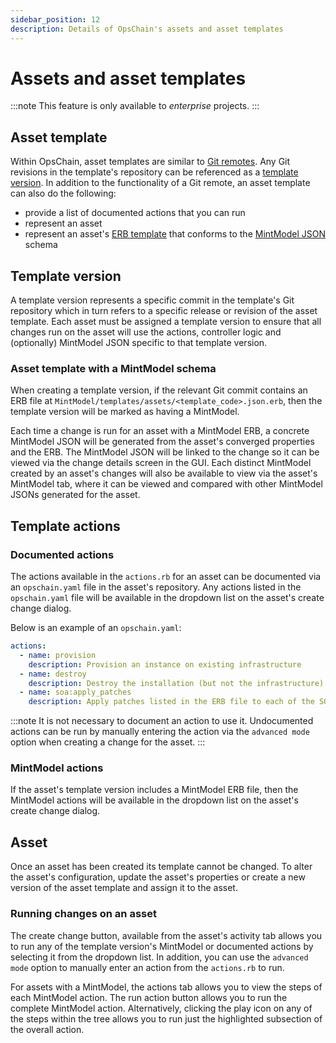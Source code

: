 ```yaml
---
sidebar_position: 12
description: Details of OpsChain's assets and asset templates
---
```


# Assets and asset templates

:::note
This feature is only available to _enterprise_ projects.
:::

## Asset template

Within OpsChain, asset templates are similar to [Git remotes](/reference/concepts/git-remotes.md). Any Git revisions in the template's repository can be referenced as a [template version](#template-version).
In addition to the functionality of a Git remote, an asset template can also do the following:

- provide a list of documented actions that you can run
- represent an asset
- represent an asset's [ERB template](https://en.wikipedia.org/wiki/ERuby) that conforms to the [MintModel JSON](https://docs.limepoint.com/mintpress/mintpress-SDK/using-mint-press-controllers-sdk-from-json) schema

## Template version

A template version represents a specific commit in the template's Git repository which in turn refers to a specific release or revision of the asset template. Each asset must be assigned a template version to ensure that all changes run on the asset will use the actions, controller logic and (optionally) MintModel JSON specific to that template version.

### Asset template with a MintModel schema

When creating a template version, if the relevant Git commit contains an ERB file at `MintModel/templates/assets/<template_code>.json.erb`, then the template version will be marked as having a MintModel.

Each time a change is run for an asset with a MintModel ERB, a concrete MintModel JSON will be generated from the asset's converged properties and the ERB. The MintModel JSON will be linked to the change so it can be viewed via the change details screen in the GUI. Each distinct MintModel created by an asset's changes will also be available to view via the asset's MintModel tab, where it can be viewed and compared with other MintModel JSONs generated for the asset.

## Template actions

### Documented actions

The actions available in the `actions.rb` for an asset can be documented via an `opschain.yaml` file in the asset's repository. Any actions listed in the `opschain.yaml` file will be available in the dropdown list on the asset's create change dialog.

Below is an example of an `opschain.yaml`:

```yaml
actions:
  - name: provision
    description: Provision an instance on existing infrastructure
  - name: destroy
    description: Destroy the installation (but not the infrastructure)
  - name: soa:apply_patches
    description: Apply patches listed in the ERB file to each of the SOA installations
```

:::note
It is not necessary to document an action to use it. Undocumented actions can be run by manually entering the action via the `advanced mode` option when creating a change for the asset.
:::

### MintModel actions

If the asset's template version includes a MintModel ERB file, then the MintModel actions will  be available in the dropdown list on the asset's create change dialog.

## Asset

Once an asset has been created its template cannot be changed. To alter the asset's configuration, update the asset's properties or create a new version of the asset template and assign it to the asset.

### Running changes on an asset

The create change button, available from the asset's activity tab allows you to run any of the template version's MintModel or documented actions by selecting it from the dropdown list. In addition, you can use the `advanced mode` option to manually enter an action from the `actions.rb` to run.

For assets with a MintModel, the actions tab allows you to view the steps of each MintModel action. The run action button allows you to run the complete MintModel action. Alternatively, clicking the play icon on any of the steps within the tree allows you to run just the highlighted subsection of the overall action.
